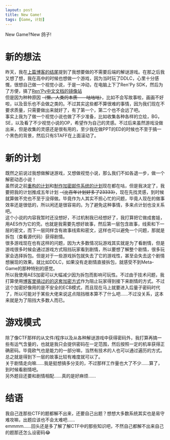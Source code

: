 ```yaml
---
layout: post
title: New Game!
tags: [Game, 计划]
---
```


  New Game?New 鸽子!<!--more-->   
   
# 新的想法
   昨天，我在[上篇博客的结尾](/2019/12/16/ctf.html#结语)提到了我想要做的不需要后端的解谜游戏。在那之后我又想了想，我在高中的时候也想做一个游戏，因为当时玩了DDLC，心里十分感慨，很想自己做一个视觉小说，于是一冲动，在电脑上下了Ren'Py SDK，然后为了方便，搞了[Ren'Py中文文档的镜像站](/RenPy_Docs_CHS/RenPy/)   
   但是因为种种原因 ~~（懒、人类的本质——咕咕咕）~~，比如不会写故事啦，画画不好啦，以及音乐也不会做之类的。不过其实这些都不算很难的事情，因为我们现在不要求质量，只需要做出来就好了，有了第一个，第二个也不会远了吧。   
   事实上我为了做一个视觉小说也做了不少准备，比如收集各种各样的立绘，BG，SE，以及看了不少视觉小说的OP，希望作为自己的灵感。不过后来虽然游戏没做出来，但是收集的灵感还是很有用的，至少我在做PPT的ED的时候也不至于搞一个黑色的背景，然后只有STAFF在上面滚动了。   
   
# 新的计划
   既然之前说过我想做解谜游戏，又想做视觉小说，那么我们不如各退一步，做一个解密动态小说！   
   虽然说之前[重构的计划](/2019/07/01/mabbs.html)和[制作加密邮件系统的计划](/2019/07/02/encmail.html)现在都在咕，但是我决定了，我要把我的计划推成五年计划 ~~（比百年计划好多了23333）~~，现在先找灵感，到时候就算做不完也不至于没得做。毕竟作为人其实不担心忙的问题，毕竟人现在的做事效率还是很低的，所以闲还是很容易的。为了避免这种事情，多来点计划也没关系吧。     
   这个小说的内容我暂时还没想好，不过机制我已经想好了，我打算把它做成套娃，用AES作为它的壳。也就是我需要先想好故事，然后第一层包含故事，线索和下一层的密文，而下一层同样含有故事线索和密文，这样也可以避免一个问题，那就是拆包（查看源代码）获得剧情。   
   很多游戏现在也有这样的问题，因为大多数情况玩游戏其实就是为了看剧情，但是游戏很多时候会通过游戏方式阻挡玩家看到剧情，所以要想了解整个剧情，很多玩家会选择拆包。但是对于一些游戏拆包就失去了它的游戏性，甚至会失去这个剧情想展现的效果。就比如DDLC，如果没有走剧情直接拆包，就感受不到Meta-Game的那种特别的感觉。   
   所以我使用AES加密可以大幅减少因为拆包而影响可玩性。不过由于技术问题，我打算使用[博客里搞过的的这套加密方式](/2019/06/11/encrypt.html)作为阻止玩家得到接下来剧情的方式。不过这个加密好像用的是不安全的ECB模式，而且现在马上就要进入后量子密码时代了，所以可能对于某些大佬来说这点阻挡根本算不了什么吧……不过没关系，这本来就是为了阻挡大多数人而已。   
 
# 游戏模式
   除了像CTF那样的从文件/程序以及从各种解谜游戏中获得密码外，我打算再搞一些有运气含量的，也就是我只会提供密码在一定范围，然后按照一定的机率获得正确密码。毕竟欧气也是能力的一部分嘛，当然有技术的人也可以通过遍历的方式。总之就是得到下一层的故事比较有难度就可以了。    
   关于剧情走向嘛……我是挺想搞多分支的，不过那样工作量也大了不少……算了，到时候看剧情吧。   
   另外题目还要和剧情相配……真的是好麻烦……   
   
# 结语
   我自己连那些CTF的题都解不出来，还要自己出题？想想大多数系统其实也是易守难攻嘛，出题应该也不会太难吧……   
   emmmm……回头还是多了解了解CTF中的那些知识吧，不然自己都解不出来自己的题那还怎么设密码😂
